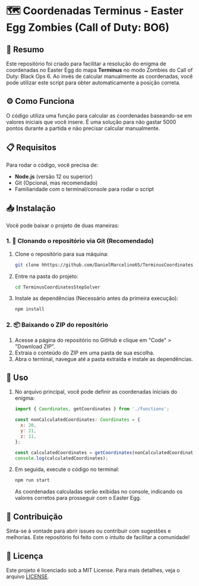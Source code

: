 # 🗺️ Coordenadas Terminus - Easter Egg Zombies (Call of Duty: BO6)

## 📖 Resumo
Este repositório foi criado para facilitar a resolução do enigma de coordenadas no Easter Egg do mapa **Terminus** no modo Zombies do Call of Duty: Black Ops 6. Ao invés de calcular manualmente as coordenadas, você pode utilizar este script para obter automaticamente a posição correta.

## ⚙️ Como Funciona
O código utiliza uma função para calcular as coordenadas baseando-se em valores iniciais que você insere. É uma solução para não gastar 5000 pontos durante a partida e não precisar calcular manualmente.

## 📋 Requisitos
Para rodar o código, você precisa de:
- **Node.js** (versão 12 ou superior)
- Git (Opcional, mas recomendado)
- Familiaridade com o terminal/console para rodar o script

## 📥 Instalação
Você pode baixar o projeto de duas maneiras:

### 1. 🔗 Clonando o repositório via Git (Recomendado)
1. Clone o repositório para sua máquina:
    ```bash
    git clone hhttps://github.com/DanielMarcelino65/TerminusCoordinatesStepSolver.git
    ```
2. Entre na pasta do projeto:
    ```bash
    cd TerminusCoordinatesStepSolver
    ```
3. Instale as dependências (Necessário antes da primeira execução):
    ```bash
    npm install
    ```

### 2. 📦 Baixando o ZIP do repositório
1. Acesse a página do repositório no GitHub e clique em "Code" > "Download ZIP".
2. Extraia o conteúdo do ZIP em uma pasta de sua escolha.
3. Abra o terminal, navegue até a pasta extraída e instale as dependências.

## 🚀 Uso
1. No arquivo principal, você pode definir as coordenadas iniciais do enigma:

    ```javascript
    import { Coordinates, getCoordinates } from './functions';

    const nonCalculatedCoordinates: Coordinates = {
      x: 20,
      y: 21,
      z: 11,
    };

    const calculatedCoordinates = getCoordinates(nonCalculatedCoordinates);
    console.log(calculatedCoordinates);
    ```

2. Em seguida, execute o código no terminal:
    ```bash
    npm run start
    ```
   As coordenadas calculadas serão exibidas no console, indicando os valores corretos para prosseguir com o Easter Egg.

## 🤝 Contribuição
Sinta-se à vontade para abrir issues ou contribuir com sugestões e melhorias. Este repositório foi feito com o intuito de facilitar a comunidade!

## 📜 Licença
Este projeto é licenciado sob a MIT License. Para mais detalhes, veja o arquivo [LICENSE](LICENSE).
